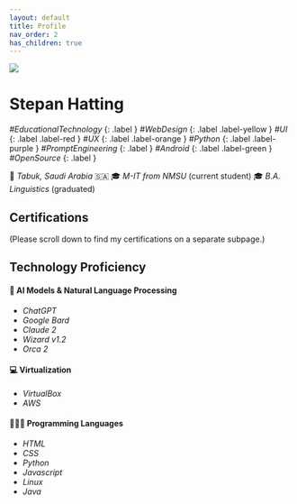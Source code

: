 ```yaml
---
layout: default
title: Profile
nav_order: 2
has_children: true
---
```

![](../../assets/images/ProfPic2023-framed-small.png)
# [](#Stepan-Hatting)Stepan Hatting
*#EducationalTechnology*
{: .label }
*#WebDesign*
{: .label .label-yellow }
*#UI*
{: .label .label-red }
*#UX*
{: .label .label-orange }
*#Python*
{: .label .label-purple }
*#PromptEngineering*
{: .label }
*#Android*
{: .label .label-green }
*#OpenSource*
{: .label }

📍 _Tabuk, Saudi Arabia_ 🇸🇦
🎓 _M-IT from NMSU_ (current student)
🎓 _B.A. Linguistics_ (graduated)

## [](#Certifications)Certifications
(Please scroll down to find my certifications on a separate subpage.)

## [](#Proficiency)Technology Proficiency

#### [](#AI-Models)🤖 AI Models & Natural Language Processing
* _ChatGPT_
* _Google Bard_
* _Claude 2_
* _Wizard v1.2_
* _Orca 2_

#### [](#Virtualization)💻 Virtualization
* _VirtualBox_
* _AWS_

#### [](#Programming-Languages)🧑🏼‍💻 Programming Languages
* _HTML_
* _CSS_
* _Python_
* _Javascript_
* _Linux_
* _Java_
